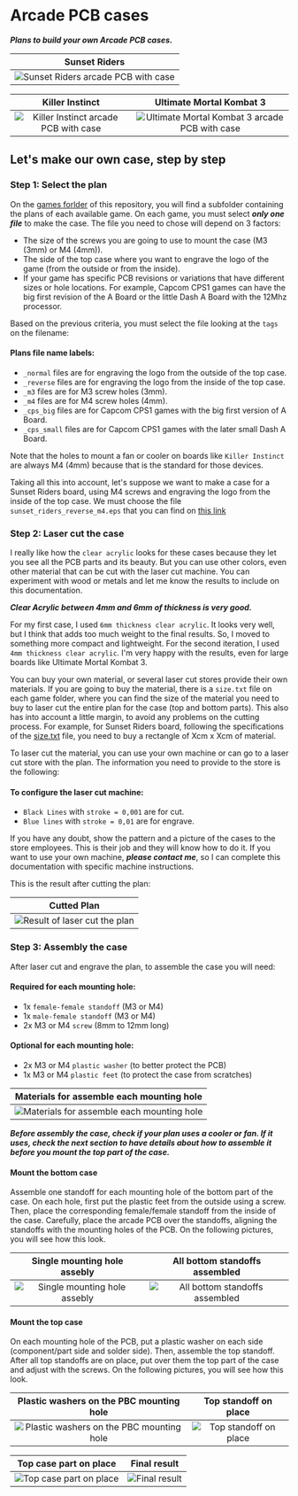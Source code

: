 # Arcade PCB cases

***Plans to build your own Arcade PCB cases.***

Sunset Riders                         |
:------------------------------------:|
![Sunset Riders arcade PCB with case](./docs/img/sunset_riders_case.jpg)|

Killer Instinct            |  Ultimate Mortal Kombat 3
:-------------------------:|:-------------------------:
![Killer Instinct arcade PCB with case](./docs/img/killer_instinct_case.jpg)  |  ![Ultimate Mortal Kombat 3 arcade PCB with case](./docs/img/ultimate_mortal_kombat_3_case.jpg)

## Let's make our own case, step by step

### Step 1: Select the plan

On the [games forlder](https://github.com/emilianoarlettaz/arcade-pcb-case/tree/master/games) of this repository, you will find a subfolder containing the plans of each available game. On each game, you must select ***only one file*** to make the case. The file you need to chose will depend on 3 factors:

* The size of the screws you are going to use to mount the case (M3 (3mm) or M4 (4mm)).
* The side of the top case where you want to engrave the logo of the game (from the outside or from the inside).
* If your game has specific PCB revisions or variations that have different sizes or hole locations. For example, Capcom CPS1 games can have the big first revision of the A Board or the little Dash A Board with the 12Mhz processor.

Based on the previous criteria, you must select the file looking at the `tags` on the filename:

#### Plans file name labels:

- `_normal` files are for engraving the logo from the outside of the top case.
- `_reverse` files are for engraving the logo from the inside of the top case.
- `_m3` files are for M3 screw holes (3mm).
- `_m4` files are for M4 screw holes (4mm).
- `_cps_big` files are for Capcom CPS1 games with the big first version of A Board.
- `_cps_small` files are for Capcom CPS1 games with the later small Dash A Board.

Note that the holes to mount a fan or cooler on boards like `Killer Instinct` are always M4 (4mm) because that is the standard for those devices.

Taking all this into account, let's suppose we want to make a case for a Sunset Riders board, using M4 screws and engraving the logo from the inside of the top case. We must choose the file `sunset_riders_reverse_m4.eps` that you can find on [this link](https://github.com/emilianoarlettaz/arcade-pcb-case/blob/master/games/sunset_riders/sunset_riders_reverse_m4.eps)

### Step 2: Laser cut the case

I really like how the `clear acrylic` looks for these cases because they let you see all the PCB parts and its beauty. But you can use other colors, even other material that can be cut with the laser cut machine. You can experiment with wood or metals and let me know the results to include on this documentation.

***Clear Acrylic between 4mm and 6mm of thickness is very good.***

For my first case, I used `6mm thickness clear acrylic`. It looks very well, but I think that adds too much weight to the final results. So, I moved to something more compact and lightweight. For the second iteration, I used `4mm thickness clear acrylic`. I'm very happy with the results, even for large boards like Ultimate Mortal Kombat 3.

You can buy your own material, or several laser cut stores provide their own materials. If you are going to buy the material, there is a `size.txt` file on each game folder, where you can find the size of the material you need to buy to laser cut the entire plan for the case (top and bottom parts). This also has into account a little margin, to avoid any problems on the cutting process. For example, for Sunset Riders board, following the specifications of the [size.txt](https://github.com/emilianoarlettaz/arcade-pcb-case/blob/master/games/sunset_riders/size.txt) file, you need to buy a rectangle of Xcm x Xcm of material.

To laser cut the material, you can use your own machine or can go to a laser cut store with the plan. The information you need to provide to the store is the following:

#### To configure the laser cut machine:

- `Black Lines` with `stroke = 0,001` are for cut.
- `Blue lines` with `stroke = 0,01` are for engrave.

If you have any doubt, show the pattern and a picture of the cases to the store employees. This is their job and they will know how to do it. If you want to use your own machine, ***please contact me***, so I can complete this documentation with specific machine instructions.

This is the result after cutting the plan:

Cutted Plan                         |
:------------------------------------:|
![Result of laser cut the plan](./docs/img/cutted_material.jpg)|

### Step 3: Assembly the case

After laser cut and engrave the plan, to assemble the case you will need:

#### Required for each mounting hole:

- 1x `female-female standoff` (M3 or M4)
- 1x `male-female standoff` (M3 or M4)
- 2x M3 or M4 `screw` (8mm to 12mm long)

#### Optional for each mounting hole:

- 2x M3 or M4 `plastic washer` (to better protect the PCB)
- 1x M3 or M4 `plastic feet` (to protect the case from scratches)

Materials for assemble each mounting hole                         |
:------------------------------------:|
![Materials for assemble each mounting hole](./docs/img/materials.jpg)|

***Before assembly the case, check if your plan uses a cooler or fan. If it uses, check the next section to have details about how to assemble it before you mount the top part of the case.***

#### Mount the bottom case

Assemble one standoff for each mounting hole of the bottom part of the case. On each hole, first put the plastic feet from the outside using a screw. Then, place the corresponding female/female standoff from the inside of the case. Carefully, place the arcade PCB over the standoffs, aligning the standoffs with the mounting holes of the PCB. On the following pictures, you will see how this look.

Single mounting hole assebly | All bottom standoffs assembled
:-------------------------:|:-------------------------:
![Single mounting hole assebly](./docs/img/bottom_standoff_assembled.jpg)  |  ![All bottom standoffs assembled](./docs/img/bottom_case_with_standoffs.jpg)

#### Mount the top case

On each mounting hole of the PCB, put a plastic washer on each side (component/part side and solder side). Then, assemble the top standoff. After all top standoffs are on place, put over them the top part of the case and adjust with the screws. On the following pictures, you will see how this look.

Plastic washers on the PBC mounting hole | Top standoff on place
:-------------------------:|:-------------------------:
![Plastic washers on the PBC mounting hole](./docs/img/bottom_standoff_with_pcb_detail.jpg)  |  ![Top standoff on place](./docs/img/top_standoff_with_pcb_detail.jpg)

Top case part on place | Final result
:-------------------------:|:-------------------------:
![Top case part on place](./docs/img/complete_standoff_detail.jpg)  |  ![Final result](./docs/img/sunset_riders_case_3.jpg)

